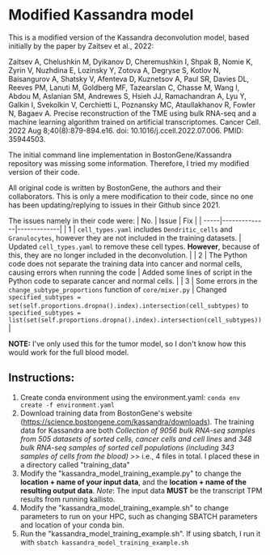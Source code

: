 # Modified Kassandra model
This is a modified version of the Kassandra deconvolution model, based initially by the paper by Zaitsev et al., 2022:

Zaitsev A, Chelushkin M, Dyikanov D, Cheremushkin I, Shpak B, Nomie K, Zyrin V, Nuzhdina E, Lozinsky Y, Zotova A, Degryse S, Kotlov N, Baisangurov A, Shatsky V, Afenteva D, Kuznetsov A, Paul SR, Davies DL, Reeves PM, Lanuti M, Goldberg MF, Tazearslan C, Chasse M, Wang I, Abdou M, Aslanian SM, Andrewes S, Hsieh JJ, Ramachandran A, Lyu Y, Galkin I, Svekolkin V, Cerchietti L, Poznansky MC, Ataullakhanov R, Fowler N, Bagaev A. Precise reconstruction of the TME using bulk RNA-seq and a machine learning algorithm trained on artificial transcriptomes. Cancer Cell. 2022 Aug 8;40(8):879-894.e16. doi: 10.1016/j.ccell.2022.07.006. PMID: 35944503.

The initial command line implementation in BostonGene/Kassandra repository was missing some information. Therefore, I tried my modified version of their code.

All original code is written by BostonGene, the authors and their collaborators. This is only a mere modification to their code, since no one has been updating/replying to issues in their Github since 2021.

The issues namely in their code were:
| No.  | Issue | Fix |
| -----|--------------|-------------|
| 1    | `cell_types.yaml` includes `Dendritic_cells` and `Granulocytes`, however they are not included in the training datasets. | Updated `cell_types.yaml` to remove these cell types. **However**, because of this, they are no longer included in the deconvolution. |
| 2    | The Python code does not separate the training data into cancer and normal cells, causing errors when running the code | Added some lines of script in the Python code to separate cancer and normal cells. |
| 3    | Some errors in the `change_subtype_proportions` function of `core/mixer.py` | Changed `specified_subtypes = set(self.proportions.dropna().index).intersection(cell_subtypes)` to `specified_subtypes = list(set(self.proportions.dropna().index).intersection(cell_subtypes))` |

**NOTE:** I've only used this for the tumor model, so I don't know how this would work for the full blood model. 

## Instructions:
1. Create conda environment using the environment.yaml: `conda env create -f environment.yaml`
2. Download training data from BostonGene's website (https://science.bostongene.com/kassandra/downloads). The training data for Kassandra are both *Collection of 9056 bulk RNA-seq samples from 505 datasets of sorted cells, cancer cells and cell lines* and *348 bulk RNA-seq samples of sorted cell populations (including 343 samples of cells from the blood)* >> i.e., 4 files in total.
   I placed these in a directory called "training_data" 
3. Modify the "kassandra_model_training_example.py" to change the **location + name of your input data**, and the **location + name of the resulting output data**. *Note*: The input data **MUST** be the transcript TPM results from running kallisto.
4. Modify the "kassandra_model_training_example.sh" to change parameters to run on your HPC, such as changing SBATCH parameters and location of your conda bin.
5. Run the "kassandra_model_training_example.sh". If using sbatch, I run it with `sbatch kassandra_model_training_example.sh`
